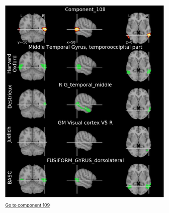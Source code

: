 ![108](preliminary/108.jpg "Component 108")

[Go to component 109](https://parietal-inria.github.io/MODL_atlas/128/109 "Component 109")

